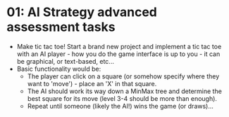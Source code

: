 # 01: AI Strategy advanced assessment tasks

- Make tic tac toe! Start a brand new project and implement a tic tac toe with an AI player - how you do the game interface is up to you - it can be graphical, or text-based, etc...
- Basic functionality would be: 
  - The player can click on a square (or somehow specify where they want to 'move') - place an 'X' in that square.
  - The AI should work its way down a MinMax tree and determine the best square for its move (level 3-4 should be more than enough).
  - Repeat until someone (likely the AI!) wins the game (or draws)...
